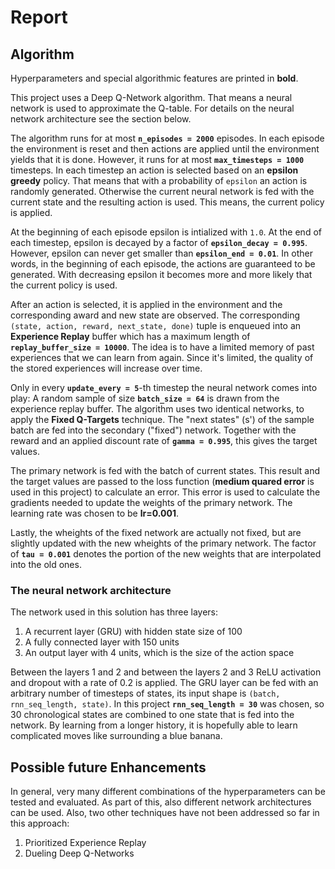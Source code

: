 # Report

## Algorithm
Hyperparameters and special algorithmic features are printed in **bold**.

This project uses a Deep Q-Network algorithm.
That means a neural network is used to approximate the Q-table.
For details on the neural network architecture see the section below.

The algorithm runs for at most **`n_episodes = 2000`** episodes.
In each episode the environment is reset and then actions are applied until the environment yields that it is done.
However, it runs for at most **`max_timesteps = 1000`** timesteps.
In each timestep an action is selected based on an **epsilon greedy** policy.
That means that with a probability of `epsilon` an action is randomly generated.
Otherwise the current neural network is fed with the current state and the resulting action is used.
This means, the current policy is applied.

At the beginning of each episode epsilon is intialized with `1.0`.
At the end of each timestep, epsilon is decayed by a factor of **`epsilon_decay = 0.995`**.
However, epsilon can never get smaller than **`epsilon_end = 0.01`**.
In other words, in the beginning of each episode, the actions are guaranteed to be generated.
With decreasing epsilon it becomes more and more likely that the current policy is used.

After an action is selected, it is applied in the environment and the corresponding award and new state are observed.
The corresponding `(state, action, reward, next_state, done)` tuple is enqueued into an **Experience Replay** buffer which has a maximum length of **`replay_buffer_size = 10000`**. 
The idea is to have a limited memory of past experiences that we can learn from again.
Since it's limited, the quality of the stored experiences will increase over time.

Only in every **`update_every = 5`**-th timestep the neural network comes into play:
A random sample of size **`batch_size = 64`** is drawn from the experience replay buffer.
The algorithm uses two identical networks, to apply the **Fixed Q-Targets** technique.
The "next states" (s') of the sample batch are fed into the secondary ("fixed") network.
Together with the reward and an applied discount rate of **`gamma = 0.995`**, this gives the target values.

The primary network is fed with the batch of current states.
This result and the target values are passed to the loss function (**medium quared error** is used in this project) to calculate an error.
This error is used to calculate the gradients needed to update the weights of the primary network. The learning rate was chosen to be **lr=0.001**.

Lastly, the wheights of the fixed network are actually not fixed, but are slightly updated with the new wheights of the primary network.
The factor of **`tau = 0.001`** denotes the portion of the new weights that are interpolated into the old ones.

### The neural network architecture
The network used in this solution has three layers:
  1. A recurrent layer (GRU) with hidden state size of 100
  2. A fully connected layer with 150 units
  3. An output layer with 4 units, which is the size of the action space
  
Between the layers 1 and 2 and between the layers 2 and 3 ReLU activation and dropout with a rate of 0.2 is applied.
The GRU layer can be fed with an arbitrary number of timesteps of states, its input shape is `(batch, rnn_seq_length, state)`.
In this project **`rnn_seq_length = 30`** was chosen, so 30 chronological states are combined to one state that is fed into the network.
By learning from a longer history, it is hopefully able to learn complicated moves like surrounding a blue banana.

## Possible future Enhancements
In general, very many different combinations of the hyperparameters can be tested and evaluated.
As part of this, also different network architectures can be used.
Also, two other techniques have not been addressed so far in this approach:
  1. Prioritized Experience Replay
  2. Dueling Deep Q-Networks

